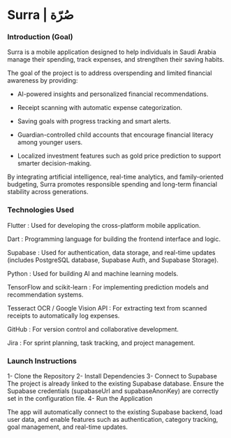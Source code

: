 

# Surra | صُرّة
### Introduction (Goal)

Surra is a mobile application designed to help individuals in Saudi Arabia manage their spending, track expenses, and strengthen their saving habits.

The goal of the project is to address overspending and limited financial awareness by providing:

- AI-powered insights and personalized financial recommendations.

- Receipt scanning with automatic expense categorization.

- Saving goals with progress tracking and smart alerts.

- Guardian-controlled child accounts that encourage financial literacy among younger users.

- Localized investment features such as gold price prediction to support smarter decision-making.

By integrating artificial intelligence, real-time analytics, and family-oriented budgeting, Surra promotes responsible spending and long-term financial stability across generations.

### Technologies Used

Flutter : Used for developing the cross-platform mobile application.

Dart : Programming language for building the frontend interface and logic.

Supabase : Used for authentication, data storage, and real-time updates (includes PostgreSQL database, Supabase Auth, and Supabase Storage).

Python : Used for building AI and machine learning models.

TensorFlow and scikit-learn : For implementing prediction models and recommendation systems.

Tesseract OCR / Google Vision API : For extracting text from scanned receipts to automatically log expenses.

GitHub : For version control and collaborative development.

Jira : For sprint planning, task tracking, and project management.

### Launch Instructions

1- Clone the Repository
2- Install Dependencies
3- Connect to Supabase
  The project is already linked to the existing Supabase database.
  Ensure the Supabase credentials (supabaseUrl and supabaseAnonKey) are correctly set in the configuration file.
4- Run the Application

The app will automatically connect to the existing Supabase backend, load user data, and enable features such as authentication, category tracking, goal management, and real-time updates.

